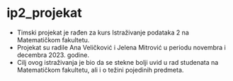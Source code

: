 # ip2_projekat

- Timski projekat je rađen za kurs Istraživanje podataka 2 na Matematičkom fakultetu.
- Projekat su radile Ana Veličković i Jelena Mitrović u periodu novembra i decembra 2023. godine.
- Cilj ovog istraživanja je bio da se stekne bolji uvid u rad studenata na Matematičkom fakultetu, ali i o težini pojedinih predmeta. 
